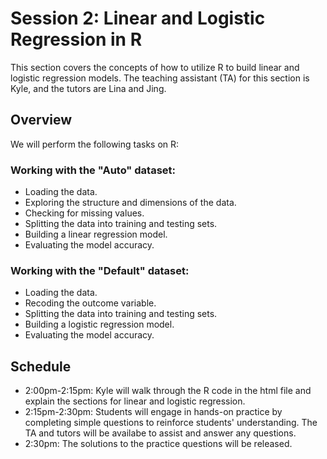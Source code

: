 # Session 2: Linear and Logistic Regression in R
This section covers the concepts of how to utilize R to build linear and logistic regression models. The teaching assistant (TA) for this section is Kyle, and the tutors are Lina and Jing.

## Overview
We will perform the following tasks on R:
### Working with the "Auto" dataset:
- Loading the data.
- Exploring the structure and dimensions of the data.
- Checking for missing values.
- Splitting the data into training and testing sets.
- Building a linear regression model.
- Evaluating the model accuracy.

### Working with the "Default" dataset:
 - Loading the data.
 - Recoding the outcome variable.
 - Splitting the data into training and testing sets.
 - Building a logistic regression model.
 - Evaluating the model accuracy.

## Schedule
- 2:00pm-2:15pm: Kyle will walk through the R code in the html file and explain the sections for linear and logistic regression.
- 2:15pm-2:30pm: Students will engage in hands-on practice by completing simple questions to reinforce students' understanding. The TA and tutors will be availabe to assist and answer any questions.
- 2:30pm: The solutions to the practice questions will be released.
